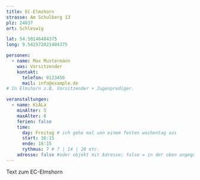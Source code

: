 ```yaml
---
title: EC-Elmshorn
strasse: Am Schulberg 13
plz: 24837
ort: Schleswig

lat: 54.50146484375
long: 9.542572021484375

personen:
  - name: Max Mustermann
    was: Vorsitzender
    kontakt:
      telefon: 0123456
      mail: info@example.de
# In Elmshorn z.B. Vorsitzender + Jugenprediger.

veranstaltungen:
  - name: KiALa
    minAlter: 5
    maxAlter: 8
    ferien: false
    time:
      day: Freitag # ich gehe mal von einem festen wochentag aus
      start: 16:15
      ende: 18:15
      rythmus: 7 # 7 | 14 | 28 etc. 
    adresse: false #oder objekt mit Adresse; false = in der oben angegebenen adresse
---
```


Text zum EC-Elmshorn
